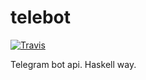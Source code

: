 telebot
=======

[![Travis](https://img.shields.io/travis/zmactep/telebot.svg)](https://travis-ci.org/zmactep/telebot)


Telegram bot api. Haskell way.
